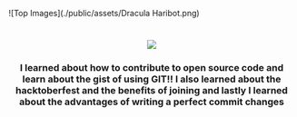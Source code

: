 ![Top Images](./public/assets/Dracula Haribot.png)

<h1 align="center">
    <img src="https://readme-typing-svg.herokuapp.com/?font=Righteous&size=35&center=true&vCenter=true&width=500&height=70&duration=4000&lines=What+I+have+Learned?👋;">
</h1>

<h3 align="center">
    I learned about how to contribute to open source code and learn about the gist of using GIT!!
    I also learned about the hacktoberfest and the benefits of joining and lastly I learned
    about the advantages of writing a perfect commit changes
</h3>
